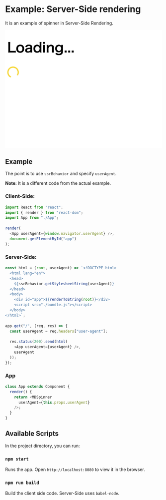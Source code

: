 Example: Server-Side rendering
==============================

It is an example of spinner in Server-Side Rendering.

![Screenshot](./screenshot.gif)


## Example

The point is to use `ssrBehavior` and specify `userAgent`.

**Note:** It is a different code from the actual example.

### Client-Side:

```javascript
import React from "react";
import { render } from "react-dom";
import App from "./App";

render(
  <App userAgent={window.navigator.userAgent} />,
  document.getElementById("app")
);
```

### Server-Side:

```javascript
const html = (root, userAgent) => `<!DOCTYPE html>
  <html lang="en">
  <head>
    ${ssrBehavior.getStylesheetString(userAgent)}
  </head>
  <body>
    <div id="app">${renderToString(root)}</div>
    <script src="./bundle.js"></script>
  </body>
</html>`;

app.get("/", (req, res) => {
  const userAgent = req.headers["user-agent"];

  res.status(200).send(html(
    <App userAgent={userAgent} />,
    userAgent
  ));
});
```

### App

```javascript
class App extends Component {
  render() {
    return <MDSpinner
      userAgent={this.props.userAgent}
    />;
  }
}
```


## Available Scripts

In the project directory, you can run:


### `npm start`

Runs the app.
Open `http://localhost:8080` to view it in the browser.


### `npm run build`

Build the client side code. Server-Side uses `babel-node`.

